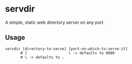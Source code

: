 # servdir

A simple, static web directory server on any port.

## Usage
    servdir [directory-to-serve] [port-on-which-to-serve-it]
           # |                   \ -> defaults to 8080
           # \ -> defaults to .

